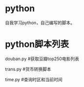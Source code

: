 # python
自我学习python，自己编写的脚本。





# python脚本列表

douban.py      #获取豆瓣top250电影列表

trans.py       #货币转换脚本

time.py        #查询时区和当前时间